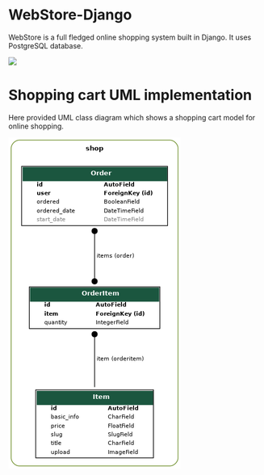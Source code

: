 # WebStore-Django

WebStore is a full fledged online shopping system built in Django. It uses PostgreSQL database.

![](ws.gif)

# Shopping cart UML implementation

Here provided UML class diagram which shows a shopping cart model for online shopping.

![MyProjectSubsystem](my_project_subsystem.png)
